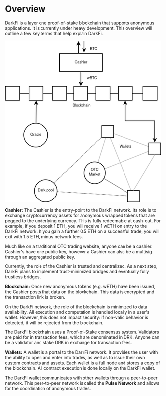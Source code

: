 # Overview

DarkFi is a layer one proof-of-stake blockchain that supports anonymous applications. It is currently under heavy development. This overview will outline a few key terms that help explain DarkFi.

![](network.png)

**Cashier:** The Cashier is the entry-point to the DarkFi network. Its role is to exchange cryptocurrency assets for anonymous wrapped tokens that are pegged to the underlying currency. This is fully redeemable at cash-out. For example, if you deposit 1 ETH, you will receive 1 wETH on entry to the DarkFi network. If you gain a further 0.5 ETH on a successful trade, you will exit with 1.5 ETH, minus network fees.

Much like on a traditional OTC trading website, anyone can be a cashier. Cashier's have one public key, however a Cashier can also be a multisig through an aggregated public key.

Currently, the role of the Cashier is trusted and centralized. As a next step, DarkFi plans to implement trust-minimized bridges and eventually fully trustless bridges.

**Blockchain:** Once new anonymous tokens (e.g. wETH) have been issued, the Cashier posts that data on the blockchain. This data is encrypted and the transaction link is broken.

On the DarkFi network, the role of the blockchain is minimized to data availability. All execution and computation is handled locally in a user's wallet. However, this does not impact security: if non-valid behavior is detected, it will be rejected from the blockchain.

The DarkFi blockchain uses a Proof-of-Stake consensus system. Validators are paid for in transaction fees, which are denominated in DRK. Anyone can be a validator and stake DRK in exchange for transaction fees.

**Wallets:** A wallet is a portal to the DarkFi network. It provides the user with the ability to open and enter into trades, as well as to issue their own custom contracts and assets. Each wallet is a full node and stores a copy of the blockchain. All contract execution is done locally on the DarkFi wallet.

The DarkFi wallet communicates with other wallets through a peer-to-peer network. This peer-to-peer network is called the **Pulse Network** and allows for the coordination of anonymous trades.

